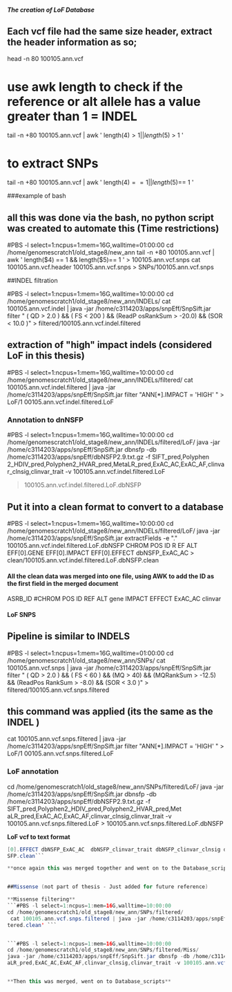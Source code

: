 ##### The creation of LoF Database


## Each vcf file had the same size header, extract the header information as so; 
head -n 80 100105.ann.vcf 


# use awk length to check if the reference or alt allele has a value greater than 1 = INDEL
tail -n +80 100105.ann.vcf | awk ' length($4) > 1 ||  length($5) > 1 '


# to extract SNPs 
tail -n +80 100105.ann.vcf | awk ' length($4) == 1 ||  length($5)== 1 '


###example of bash 
## all this was done via the bash, no python script was created to automate this (Time restrictions)

#PBS -l select=1:ncpus=1:mem=16G,walltime=01:00:00
cd /home/genomescratch1/old_stage8/new_ann
tail -n +80 100105.ann.vcf | awk ' length($4) == 1 &&  length($5)== 1 ' > 100105.ann.vcf.snps 
cat 100105.ann.vcf.header 100105.ann.vcf.snps > SNPs/100105.ann.vcf.snps


##INDEL filtration

#PBS -l select=1:ncpus=1:mem=16G,walltime=10:00:00
cd /home/genomescratch1/old_stage8/new_ann/INDELs/
cat 100105.ann.vcf.indel | java -jar /home/c3114203/apps/snpEff/SnpSift.jar filter " ( QD > 2.0 )  && ( FS < 200 )  && (ReadP
osRankSum > -20.0) && (SOR < 10.0 )" > filtered/100105.ann.vcf.indel.filtered 


## extraction of "high" impact indels (considered LoF in this thesis) 


#PBS -l select=1:ncpus=1:mem=16G,walltime=10:00:00
cd /home/genomescratch1/old_stage8/new_ann/INDELs/filtered/
cat 100105.ann.vcf.indel.filtered | java -jar /home/c3114203/apps/snpEff/SnpSift.jar filter "ANN[*].IMPACT = 'HIGH' " > LoF/1
00105.ann.vcf.indel.filtered.LoF 



### Annotation to dnNSFP

#PBS -l select=1:ncpus=1:mem=16G,walltime=10:00:00
cd /home/genomescratch1/old_stage8/new_ann/INDELs/filtered/LoF/
java -jar /home/c3114203/apps/snpEff/SnpSift.jar dbnsfp -db /home/c3114203/apps/snpEff/dbNSFP2.9.txt.gz -f SIFT_pred,Polyphen
2_HDIV_pred,Polyphen2_HVAR_pred,MetaLR_pred,ExAC_AC,ExAC_AF,clinvar_clnsig,clinvar_trait -v 100105.ann.vcf.indel.filtered.LoF
 > 100105.ann.vcf.indel.filtered.LoF.dbNSFP


## Put it into a clean format to convert to a database 
#PBS -l select=1:ncpus=1:mem=16G,walltime=10:00:00
cd /home/genomescratch1/old_stage8/new_ann/INDELs/filtered/LoF/
java -jar /home/c3114203/apps/snpEff/SnpSift.jar extractFields -e "." 100105.ann.vcf.indel.filtered.LoF.dbNSFP CHROM POS ID R
EF ALT EFF[0].GENE EFF[0].IMPACT EFF[0].EFFECT dbNSFP_ExAC_AC > clean/100105.ann.vcf.indel.filtered.LoF.dbNSFP.clean

#### All the clean data was merged into one file, using AWK to add the ID as the first field in the merged document  
ASRB_ID	#CHROM	POS	ID	REF	ALT	gene	IMPACT	EFFECT	ExAC_AC	clinvar   




#### LoF SNPS  
##
## Pipeline is similar to INDELS 

#PBS -l select=1:ncpus=1:mem=16G,walltime=01:00:00
cd /home/genomescratch1/old_stage8/new_ann/SNPs/
cat 100105.ann.vcf.snps | java -jar /home/c3114203/apps/snpEff/SnpSift.jar filter " ( QD > 2.0 )  && ( FS < 60 ) && (MQ > 40) && (MQRankSum > -12.5) && (ReadPos
RankSum > -8.0) && (SOR < 3.0 )" > filtered/100105.ann.vcf.snps.filtered


## this command was applied (its the same as the INDEL  ) 
cat 100105.ann.vcf.snps.filtered | java -jar /home/c3114203/apps/snpEff/SnpSift.jar filter "ANN[*].IMPACT = 'HIGH' " > LoF/1
00105.ann.vcf.snps.filtered.LoF 





### LoF annotation 
cd /home/genomescratch1/old_stage8/new_ann/SNPs/filtered/LoF/ 
java -jar /home/c3114203/apps/snpEff/SnpSift.jar dbnsfp -db /home/c3114203/apps/snpEff/dbNSFP2.9.txt.gz -f SIFT_pred,Polyphen2_HDIV_pred,Polyphen2_HVAR_pred,Met
aLR_pred,ExAC_AC,ExAC_AF,clinvar_clnsig,clinvar_trait -v 100105.ann.vcf.snps.filtered.LoF > 100105.ann.vcf.snps.filtered.LoF.dbNSFP

**LoF vcf to text format** 
```java -jar /home/c3114203/apps/snpEff/SnpSift.jar extractFields -e "." 100105.ann.vcf.snps.filtered.LoF.dbNSFP CHROM POS ID REF ALT EFF[0].GENE EFF[0].IMPACT EFF
[0].EFFECT dbNSFP_ExAC_AC  dbNSFP_clinvar_trait dbNSFP_clinvar_clnsig dbNSFP_MetaLR_pred dbNSFP_Polyphen2_HDIV_pred > clean/100105.ann.vcf.snps.filtered.LoF.dbN
SFP.clean```

**once again this was merged together and went on to the Database_scripts**


##Missense (not part of thesis - Just added for future reference) 

**Missense filtering**
```#PBS -l select=1:ncpus=1:mem=16G,walltime=10:00:00
cd /home/genomescratch1/old_stage8/new_ann/SNPs/filtered/
 cat 100105.ann.vcf.snps.filtered | java -jar /home/c3114203/apps/snpEff/SnpSift.jar filter "ANN[*].EFFECT = 'missense_variant' " > Miss/100105.ann.vcf.snps.fil
tered.clean' ```


```#PBS -l select=1:ncpus=1:mem=16G,walltime=10:00:00
cd /home/genomescratch1/old_stage8/new_ann/SNPs/filtered/Miss/
java -jar /home/c3114203/apps/snpEff/SnpSift.jar dbnsfp -db /home/c3114203/apps/snpEff/dbNSFP2.9.txt.gz -f SIFT_pred,Polyphen2_HDIV_pred,Polyphen2_HVAR_pred,Met
aLR_pred,ExAC_AC,ExAC_AF,clinvar_clnsig,clinvar_trait -v 100105.ann.vcf.snps.filtered.clean > 100105.ann.vcf.snps.filtered.clean.dbNSFP```


**Then this was merged, went on to Database_scripts**



